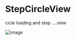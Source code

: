 # StepCircleView
cicle loading and step ....view

![image](https://github.com/xuqian1994/StepCircleView/blob/master/notify7.gif)   
